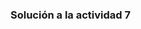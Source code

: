 <!-- Operaciones aritméticas básicas
Enunciado: Escribe un programa en ensamblador Hack que realice las siguientes operaciones:

Guarda el valor 5 en el registro A.
Guarda el valor 10 en el registro D.
Suma el contenido del registro A y el registro D, y guarda el resultado en el registro D.
Resta el valor 3 al contenido del registro D y guarda el resultado en la memoria en la dirección 10.
Entrega: el código del programa en ensamblador Hack y una captura de pantalla del simulador mostrando el estado final de los registros y la memoria (para verificar los resultados). -->

### Solución a la actividad 7

